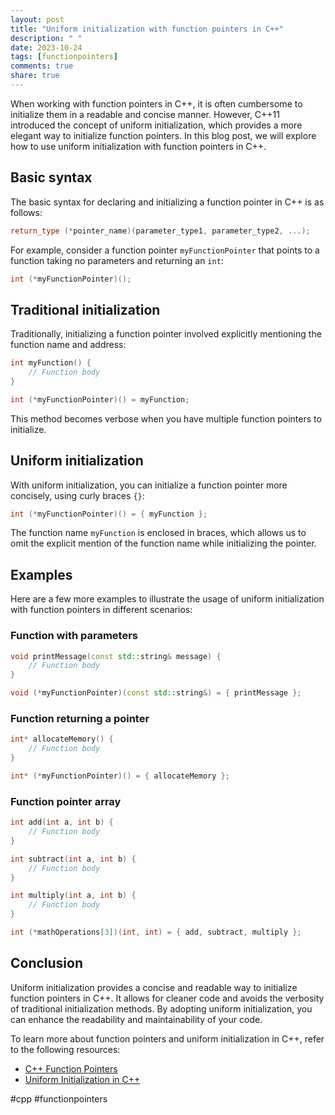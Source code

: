 ```yaml
---
layout: post
title: "Uniform initialization with function pointers in C++"
description: " "
date: 2023-10-24
tags: [functionpointers]
comments: true
share: true
---
```


When working with function pointers in C++, it is often cumbersome to initialize them in a readable and concise manner. However, C++11 introduced the concept of uniform initialization, which provides a more elegant way to initialize function pointers. In this blog post, we will explore how to use uniform initialization with function pointers in C++.

## Basic syntax

The basic syntax for declaring and initializing a function pointer in C++ is as follows:

```cpp
return_type (*pointer_name)(parameter_type1, parameter_type2, ...);
```

For example, consider a function pointer `myFunctionPointer` that points to a function taking no parameters and returning an `int`:

```cpp
int (*myFunctionPointer)();
```

## Traditional initialization

Traditionally, initializing a function pointer involved explicitly mentioning the function name and address:

```cpp
int myFunction() {
    // Function body
}

int (*myFunctionPointer)() = myFunction;
```

This method becomes verbose when you have multiple function pointers to initialize.

## Uniform initialization

With uniform initialization, you can initialize a function pointer more concisely, using curly braces `{}`:

```cpp
int (*myFunctionPointer)() = { myFunction };
```

The function name `myFunction` is enclosed in braces, which allows us to omit the explicit mention of the function name while initializing the pointer.

## Examples

Here are a few more examples to illustrate the usage of uniform initialization with function pointers in different scenarios:

### Function with parameters

```cpp
void printMessage(const std::string& message) {
    // Function body
}

void (*myFunctionPointer)(const std::string&) = { printMessage };
```

### Function returning a pointer

```cpp
int* allocateMemory() {
    // Function body
}

int* (*myFunctionPointer)() = { allocateMemory };
```

### Function pointer array

```cpp
int add(int a, int b) {
    // Function body
}

int subtract(int a, int b) {
    // Function body
}

int multiply(int a, int b) {
    // Function body
}

int (*mathOperations[3])(int, int) = { add, subtract, multiply };
```

## Conclusion

Uniform initialization provides a concise and readable way to initialize function pointers in C++. It allows for cleaner code and avoids the verbosity of traditional initialization methods. By adopting uniform initialization, you can enhance the readability and maintainability of your code.

To learn more about function pointers and uniform initialization in C++, refer to the following resources:

- [C++ Function Pointers](https://www.geeksforgeeks.org/function-pointer-in-c/)
- [Uniform Initialization in C++](https://www.cprogramming.com/c++11/c++11-initializer-lists-and-uniform-initialization.html)

#cpp #functionpointers